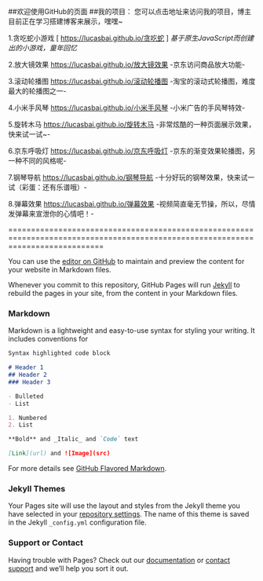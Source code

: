 ##欢迎使用GitHub的页面
##我的项目：
您可以点击地址来访问我的项目，博主目前正在学习搭建博客来展示，嘿嘿~

1.贪吃蛇小游戏  [ https://lucasbai.github.io/贪吃蛇 ]
_基于原生JavaScript而创建出的小游戏，童年回忆_

2.放大镜效果  https://lucasbai.github.io/放大镜效果
-京东访问商品放大功能-

3.滚动轮播图  https://lucasbai.github.io/滚动轮播图
-淘宝的滚动式轮播图，难度最大的轮播图之一-

4.小米手风琴  https://lucasbai.github.io/小米手风琴
-小米广告的手风琴特效-

5.旋转木马  https://lucasbai.github.io/旋转木马
-非常炫酷的一种页面展示效果，快来试一试~-

6.京东呼吸灯  https://lucasbai.github.io/京东呼吸灯
-京东的渐变效果轮播图，另一种不同的风格呢-

7.钢琴导航  https://lucasbai.github.io/钢琴导航
-十分好玩的钢琴效果，快来试一试（彩蛋：还有乐谱哦）-

8.弹幕效果  https://lucasbai.github.io/弹幕效果
-视频简直毫无节操，所以，尽情发弹幕来宣泄你的心情吧！-



=================================================================================================================================

You can use the [editor on GitHub](https://github.com/LucasBai/LucasBai.github.io/edit/master/index.md) to maintain and preview the content for your website in Markdown files.

Whenever you commit to this repository, GitHub Pages will run [Jekyll](https://jekyllrb.com/) to rebuild the pages in your site, from the content in your Markdown files.

### Markdown

Markdown is a lightweight and easy-to-use syntax for styling your writing. It includes conventions for

```markdown
Syntax highlighted code block

# Header 1
## Header 2
### Header 3

- Bulleted
- List

1. Numbered
2. List

**Bold** and _Italic_ and `Code` text

[Link](url) and ![Image](src)
```

For more details see [GitHub Flavored Markdown](https://guides.github.com/features/mastering-markdown/).

### Jekyll Themes

Your Pages site will use the layout and styles from the Jekyll theme you have selected in your [repository settings](https://github.com/LucasBai/LucasBai.github.io/settings). The name of this theme is saved in the Jekyll `_config.yml` configuration file.

### Support or Contact

Having trouble with Pages? Check out our [documentation](https://help.github.com/categories/github-pages-basics/) or [contact support](https://github.com/contact) and we’ll help you sort it out.
